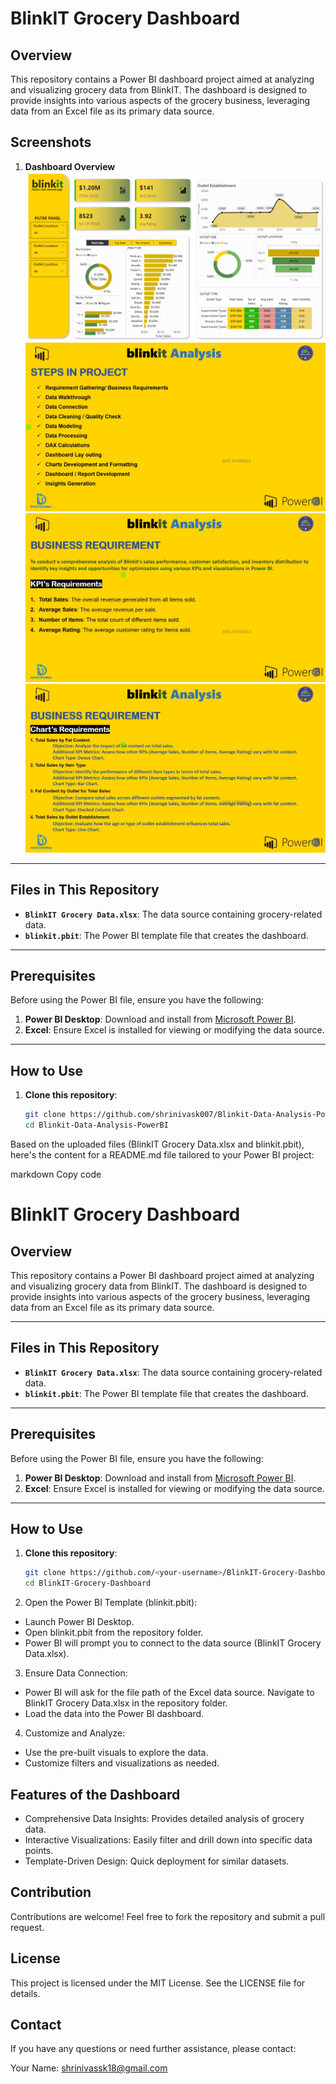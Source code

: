 # BlinkIT Grocery Dashboard

## Overview
This repository contains a Power BI dashboard project aimed at analyzing and visualizing grocery data from BlinkIT. The dashboard is designed to provide insights into various aspects of the grocery business, leveraging data from an Excel file as its primary data source.


## Screenshots
1. **Dashboard Overview**  
   ![Dashboard Overview](screenshots/s0.png)
   ![Sales Analysis](screenshots/s1.png)
   ![Customer Insights](screenshots/s2.png)
   ![Inventory Performance](screenshots/s3.png)
---

## Files in This Repository
- **`BlinkIT Grocery Data.xlsx`**: The data source containing grocery-related data.
- **`blinkit.pbit`**: The Power BI template file that creates the dashboard.

---

## Prerequisites
Before using the Power BI file, ensure you have the following:
1. **Power BI Desktop**: Download and install from [Microsoft Power BI](https://powerbi.microsoft.com/desktop/).
2. **Excel**: Ensure Excel is installed for viewing or modifying the data source.

---

## How to Use
1. **Clone this repository**:
   ```bash
   git clone https://github.com/shrinivask007/Blinkit-Data-Analysis-PowerBI
   cd Blinkit-Data-Analysis-PowerBI

Based on the uploaded files (BlinkIT Grocery Data.xlsx and blinkit.pbit), here's the content for a README.md file tailored to your Power BI project:

markdown
Copy code
# BlinkIT Grocery Dashboard

## Overview
This repository contains a Power BI dashboard project aimed at analyzing and visualizing grocery data from BlinkIT. The dashboard is designed to provide insights into various aspects of the grocery business, leveraging data from an Excel file as its primary data source.

---

## Files in This Repository
- **`BlinkIT Grocery Data.xlsx`**: The data source containing grocery-related data.
- **`blinkit.pbit`**: The Power BI template file that creates the dashboard.

---

## Prerequisites
Before using the Power BI file, ensure you have the following:
1. **Power BI Desktop**: Download and install from [Microsoft Power BI](https://powerbi.microsoft.com/desktop/).
2. **Excel**: Ensure Excel is installed for viewing or modifying the data source.

---

## How to Use
1. **Clone this repository**:
   ```bash
   git clone https://github.com/<your-username>/BlinkIT-Grocery-Dashboard.git
   cd BlinkIT-Grocery-Dashboard

2. Open the Power BI Template (blinkit.pbit):
- Launch Power BI Desktop.
- Open blinkit.pbit from the repository folder.
- Power BI will prompt you to connect to the data source (BlinkIT Grocery Data.xlsx).

3. Ensure Data Connection:
- Power BI will ask for the file path of the Excel data source. Navigate to BlinkIT Grocery Data.xlsx in the repository folder.
- Load the data into the Power BI dashboard.

4. Customize and Analyze:
- Use the pre-built visuals to explore the data.
- Customize filters and visualizations as needed.

## Features of the Dashboard
- Comprehensive Data Insights: Provides detailed analysis of grocery data.
- Interactive Visualizations: Easily filter and drill down into specific data points.
- Template-Driven Design: Quick deployment for similar datasets.

## Contribution
 Contributions are welcome! Feel free to fork the repository and submit a pull request.

## License
This project is licensed under the MIT License. See the LICENSE file for details.

## Contact
If you have any questions or need further assistance, please contact:

Your Name: shrinivassk18@gmail.com